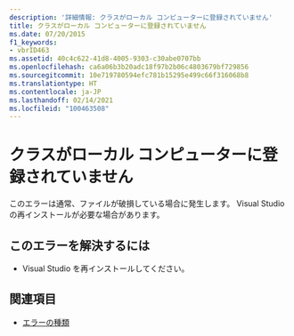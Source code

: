 ```yaml
---
description: '詳細情報: クラスがローカル コンピューターに登録されていません'
title: クラスがローカル コンピューターに登録されていません
ms.date: 07/20/2015
f1_keywords:
- vbrID463
ms.assetid: 40c4c622-41d8-4005-9303-c30abe0707bb
ms.openlocfilehash: ca6a06b3b20adc18f97b2b06c4803679bf729856
ms.sourcegitcommit: 10e719780594efc781b15295e499c66f316068b8
ms.translationtype: HT
ms.contentlocale: ja-JP
ms.lasthandoff: 02/14/2021
ms.locfileid: "100463508"
---
```

# <a name="class-not-registered-on-local-machine"></a>クラスがローカル コンピューターに登録されていません

このエラーは通常、ファイルが破損している場合に発生します。 Visual Studio の再インストールが必要な場合があります。  
  
## <a name="to-correct-this-error"></a>このエラーを解決するには  
  
- Visual Studio を再インストールしてください。  
  
## <a name="see-also"></a>関連項目

- [エラーの種類](../programming-guide/language-features/error-types.md)
